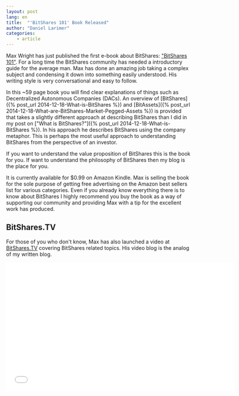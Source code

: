 ```yaml
---
layout: post
lang: en
title:  "'BitShares 101' Book Released"
author: "Daniel Larimer"
categories: 
    - article
---
```


Max Wright has just published the first e-book about BitShares: ["BitShares 101"](http://www.amazon.com/BitShares-101-Generation-Currencies-Decentralized-ebook/dp/B00QUIWHR0/).  For a long time 
the BitShares community has needed a introductory guide for the average man. Max
has done an amazing job taking a complex subject and condensing it down into 
something easily understood.  His writing style is very conversational and easy
to follow.

In this ~59 page book you will find clear explanations of things such as
Decentralized Autonomous Companies (DACs).  An overview of [BitShares]({% post_url 2014-12-18-What-is-BitShares %}) and
[BitAssets]({% post_url 2014-12-18-What-are-BitShares-Market-Pegged-Assets %}) is provided
that takes a slightly different approach at describing BitShares than I did in
my post on ["What is BitShares?"]({% post_url 2014-12-18-What-is-BitShares %}).  In his
approach he describes BitShares using the company metaphor.  This is perhaps
the most useful approach to understanding BitShares from the perspective of an
investor. 

If you want to understand the value proposition of BitShares this is the book for you. If
want to understand the philosophy of BitShares then my blog is the place for you.

It is currently available for $0.99 on Amazon Kindle.  Max is selling the book for
the sole purpose of getting free advertising on the Amazon best sellers list for 
various categories.   Even if you already know everything there is to know about
BitShares I highly recommend you buy the book as a way of supporting our community and
providing Max with a tip for the excellent work has produced.


## BitShares.TV

For those of you who don't know, Max has also launched a video at [BitShares.TV](http://bitshares.tv) covering 
BitShares related topics.  His video blog is the analog of my written blog. 

<center>
<iframe width="620" height="349" src="//www.youtube.com/embed/XxTtW44R_bQ" frameborder="0" allowfullscreen></iframe>
</center>

